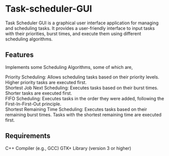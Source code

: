# Task-scheduler-GUI

Task Scheduler GUI is a graphical user interface application for managing and scheduling tasks. It provides a user-friendly interface to input tasks with their priorities, burst times, and execute them using different scheduling algorithms.

## Features

Implements some Scheduling Algorithms, some of which are,

Priority Scheduling: Allows scheduling tasks based on their priority levels. Higher priority tasks are executed first.</br>
Shortest Job Next Scheduling: Executes tasks based on their burst times. Shorter tasks are executed first.</br>
FIFO Scheduling: Executes tasks in the order they were added, following the First-In-First-Out principle.</br>
Shortest Remaining Time Scheduling: Executes tasks based on their remaining burst times. Tasks with the shortest remaining time are executed first.</br>


## Requirements
C++ Compiler (e.g., GCC)
GTK+ Library (version 3 or higher)

